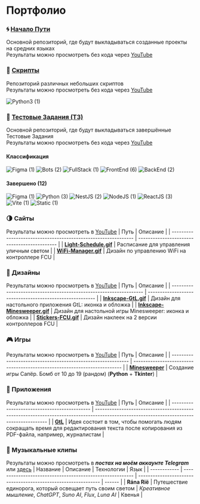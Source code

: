 # Портфолио

### :cyclone: [Начало Пути](https://github.com/MoguchiyDD/Beginning-of-Road)
Основной репозиторий, где будут выкладываться созданные проекты на средних языках \
Результаты можно просмотреть без кода через [YouTube](https://www.youtube.com/playlist?list=PLe25Qgw2EMXAsXI70FEgmRmWmFpXkYvsT)

### :door: [Скрипты](https://github.com/MoguchiyDD/Box)
Репозиторий различных небольших скриптов \
Результаты можно просмотреть без кода через [YouTube](https://www.youtube.com/playlist?list=PLe25Qgw2EMXAsXI70FEgmRmWmFpXkYvsT)
<div id="scripts" align="left">
  <img alt="Python3 (1)" src="https://img.shields.io/badge/Python3-1-B71C1C?style=for-the-badge" />
</div>

### :genie: [Тестовые Задания (ТЗ)](https://github.com/MoguchiyDD/TechnicalTest)
Основной репозиторий, где будут выкладываться завершённые Тестовые Задания \
Результаты можно просмотреть без кода через [YouTube](https://www.youtube.com/playlist?list=PLe25Qgw2EMXClakBQPXonXXf9_sghTFFC)

#### Классификация
<div id="technical-tests-types" align="left">
  <img alt="Figma (1)" src="https://img.shields.io/badge/Figma-1-B71C1C?style=for-the-badge" />
  <img alt="Bots (2)" src="https://img.shields.io/badge/Bots-2-B71C1C?style=for-the-badge" />
  <img alt="FullStack (1)" src="https://img.shields.io/badge/FullStack-1-B71C1C?style=for-the-badge" />
  <img alt="FrontEnd (6)" src="https://img.shields.io/badge/FrontEnd-6-B71C1C?style=for-the-badge" />
  <img alt="BackEnd (2)" src="https://img.shields.io/badge/BackEnd-2-B71C1C?style=for-the-badge" />
</div>

#### Завершено (12)
<div id="technical-tests-language" align="left">
  <img alt="Figma (1)" src="https://img.shields.io/badge/Figma-1-1A237E?style=for-the-badge" />
  <img alt="Python (3)" src="https://img.shields.io/badge/Python-3-1A237E?style=for-the-badge" />
  <img alt="NestJS (2)" src="https://img.shields.io/badge/NestJS-2-1A237E?style=for-the-badge" />
  <img alt="NodeJS (1)" src="https://img.shields.io/badge/NodeJS-1-1A237E?style=for-the-badge" />
  <img alt="ReactJS (3)" src="https://img.shields.io/badge/ReactJS-3-1A237E?style=for-the-badge" />
  <img alt="Vite (1)" src="https://img.shields.io/badge/Vite-1-1A237E?style=for-the-badge" />
  <img alt="Static (1)" src="https://img.shields.io/badge/Static-1-1A237E?style=for-the-badge" />
</div>

### :last_quarter_moon: Сайты
Результаты можно просмотреть в [YouTube](https://www.youtube.com/playlist?list=PLe25Qgw2EMXBb7sqFyPDPUmA6mdFS8f9Z)
|                              Путь                              |                   Описание                   |
| -------------------------------------------------------------- | -------------------------------------------- |
| **[Light-Schedule.gif](portfolio/Light-Schedule.gif)**         | Расписание для управления уличным светом     |
| **[WiFi-Manager.gif](portfolio/WiFi-Manager.gif)**             | Дизайн по управлению WiFi на контроллере FCU |

### :art: Дизайны
Результаты можно просмотреть в [YouTube](https://www.youtube.com/playlist?list=PLe25Qgw2EMXBJaUFMXPVNbW6IQpt751oI)
|                                Путь                                |                         Описание                         |
| ------------------------------------------------------------------ | -------------------------------------------------------- |
| **[Inkscape-GtL.gif](portfolio/Inkscape-GtL.gif)**                 | Дизайн для настольного приложения GtL: иконка и обложка  |
| **[Inkscape-Minesweeper.gif](portfolio/Inkscape-Minesweeper.gif)** | Дизайн для настольной игры Minesweeper: иконка и обложка |
| **[Stickers-FCU.gif](portfolio/Stickers-FCU.gif)**                 | Дизайн наклеек на 2 версии контроллеров FCU              |

### :video_game: Игры
Результаты можно просмотреть в [YouTube](https://www.youtube.com/playlist?list=PLe25Qgw2EMXBtKHILNYUqUZr3hvb1aotp)
|                             Путь                             |                                 Описание                                  |
| ------------------------------------------------------------ | ------------------------------------------------------------------------- |
| **[Minesweeper](https://github.com/MoguchiyDD/Minesweeper)** | Создание игры Сапёр. Бомб от 10 до 19 (рандом) (**Python** + **Tkinter**) |

### :izakaya_lantern: Приложения
Результаты можно просмотреть в [YouTube](https://www.youtube.com/playlist?list=PLe25Qgw2EMXCMKFSEHMicQ5r0PcTAj2iW)
|                     Путь                     |                                                                 Описание                                                                 |
| -------------------------------------------- | ---------------------------------------------------------------------------------------------------------------------------------------- |
| **[GtL](https://github.com/MoguchiyDD/GtL)** | Идея состоит в том, чтобы помогать людям сокращать время для редактирования текста после копирования из PDF-файла, например, журналистам |

### :movie_camera: Музыкальные клипы
Результаты можно просмотреть в ___постах на моём аккаунте Telegram___ или [здесь](https://www.youtube.com/playlist?list=PLe25Qgw2EMXAzBzWqKLGpKaGMCTCEo-Ag)
|   Название   |                         Описание                          |                           Технологии                           |  Язык  |
| ------------ | --------------------------------------------------------- | -------------------------------------------------------------- | ------ |
| **Rána Rië** | Путешествие единорога, который освещает путь своим светом | _Креативное мышление_, _ChatGPT_, _Suno AI_, _Flux_, _Luna AI_ | Квенья |
